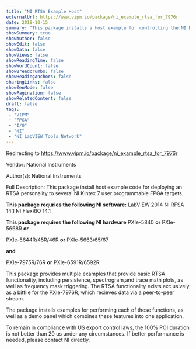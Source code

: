 ```yaml
---
title: "NI RTSA Example Host"
externalUrl: https://www.vipm.io/package/ni_example_rtsa_for_7976r
date: 2018-10-15
summary: "This package installs a host example for controlling the NI RTSA FPGA bitfile."
showSummary: true
showAuthor: false
showEdit: false
showData: false
showViews: false
showReadingTime: false
showWordCount: false
showBreadcrumbs: false
showHeadingAnchors: false
sharingLinks: false
showZenMode: false
showPagination: false
showRelatedContent: false
draft: false
tags:
 - "VIPM"
 - "FPGA"
 - "I/O"
 - "NI"
 - "NI LabVIEW Tools Network"
---
```


Redirecting to https://www.vipm.io/package/ni_example_rtsa_for_7976r

Vendor: National Instruments

Author(s): National Instruments
 
Full Description:
This package install host example code for deploying an RTSA personality to several NI Kintex 7 user programmable FPGA targets.

**This package requries the following NI software:**
LabVIEW 2014
NI RFSA 14.1
NI FlexRIO 14.1

**This package requires the following NI hardware**
PXIe-5840 **or**
PXIe-5668R **or**

PXIe-5644R/45R/46R **or**
PXIe-5663/65/67

**and**

PXIe-7975R/76R **or**
PXIe-6591R/6592R


This package provides multiple examples that provide basic RTSA functionality, including persistence, spectrogram,and trace math plots, as well as frequency mask triggering.  The RTSA functionality exists exclusively as a bitfile for the PXIe-7976R, which recieves data via a peer-to-peer stream.

The package installs examples for performing each of these functions, as well as a demo panel which combines these features into one application.

To remain in compliance with US export control laws, the 100% POI duration is not better than 20 us under any circumstances.  If better performance is needed, please contact NI directly.